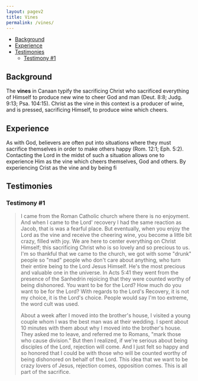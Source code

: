 ```yaml
---
layout: pagev2
title: Vines
permalink: /vines/
---
```

- [Background](#background)
- [Experience](#experience)
- [Testimonies](#testimonies)
  - [Testimony #1](#testimony-1)

## Background

The **vines** in Canaan typify the sacrificing Christ who sacrificed everything of Himself to produce new wine to cheer God and man (Deut. 8:8; Judg. 9:13; Psa. 104:15). Christ as the vine in this context is a producer of wine, and is pressed, sacrificing Himself, to produce wine which cheers. 

## Experience

As with God, believers are often put into situations where they must sacrifice themselves in order to make others happy (Rom. 12:1; Eph. 5:2). Contacting the Lord in the midst of such a situation allows one to experience Him as the vine which cheers themselves, God and others. By experiencing Crist as the vine and by being fi

## Testimonies

### Testimony #1 

> I came from the Roman Catholic church where there is no enjoyment. And when I came to the Lord' recovery I had the same reaction as Jacob, that is was a fearful place. But eventually, when you enjoy the Lord as the vine and receive the cheering wine, you become a little bit crazy, filled with joy. We are here to center everything on Christ Himself; this sacrificing Christ who is so lovely and so precious to us. I'm so thankful that we came to the church, we got with some "drunk" people so "mad" people who don't care about anything, who turn their entire being to the Lord Jesus Himself. He's the most precious and valuable one in the universe. In Acts 5:41 they went from the presence of the Sanhedrin rejoicing that they were counted worthy of being dishonored. You want to be for the Lord? How much do you want to be for the Lord? With regards to the Lord's Recovery, it is not my choice, it is the Lord's choice. People would say I'm too extreme, the word cult was used. 
> 
> About a week after I moved into the brother's house, I visited a young couple whom I was the best man was at their wedding. I spent about 10 minutes with them about why I moved into the brother's house. They asked me to leave, and referred me to Romans, "mark those who cause division." But then I realized, if we're serious about being disciples of the Lord, rejection will come. And I just felt so happy and so honored that I could be with those who will be counted worthy of being dishonored on behalf of the Lord. This idea that we want to be crazy lovers of Jesus, rejection comes, opposition comes. This is all part of the sacrifice.